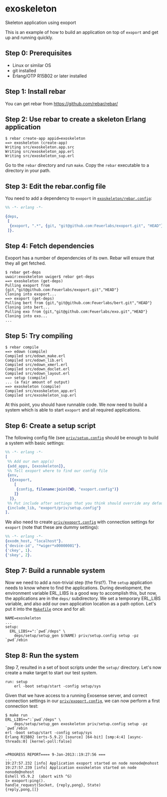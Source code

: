exoskeleton
===========

Skeleton application using exoport

This is an example of how to build an application on top of `exoport`
and get up and running quickly.

Step 0: Prerequisites
---------------------

* Linux or similar OS
* git installed
* Erlang/OTP R15B02 or later installed

Step 1: Install rebar
---------------------

You can get rebar from https://github.com/rebar/rebar/

Step 2: Use rebar to create a skeleton Erlang application
---------------------------------------------------------

```
$ rebar create-app appid=exoskeleton
==> exoskeleton (create-app)
Writing src/exoskeleton.app.src
Writing src/exoskeleton_app.erl
Writing src/exoskeleton_sup.erl
```

Go to the `rebar` directory and run `make`.
Copy the `rebar` executable to a directory in your path.

Step 3: Edit the rebar.config file
----------------------------------

You need to add a dependency to `exoport` in [`exoskeleton/rebar.config`](rebar.config):

``` erlang
%% -*- erlang -*-

{deps,
 [
  {exoport, ".*", {git, "git@github.com:Feuerlabs/exoport.git", "HEAD"}}
 ]}.
```

Step 4: Fetch dependencies
--------------------------

Exoport has a number of dependencies of its own. Rebar will ensure 
that they all get fetched.

```
$ rebar get-deps
uwair:exoskeleton uwiger$ rebar get-deps
==> exoskeleton (get-deps)
Pulling exoport from {git,"git@github.com:Feuerlabs/exoport.git","HEAD"}
Cloning into exoport...
==> exoport (get-deps)
Pulling bert from {git,"git@github.com:Feuerlabs/bert.git","HEAD"}
Cloning into bert...
Pulling exo from {git,"git@github.com:Feuerlabs/exo.git","HEAD"}
Cloning into exo...
...
```

Step 5: Try compiling
---------------------

```
$ rebar compile
==> edown (compile)
Compiled src/edown_make.erl
Compiled src/edown_lib.erl
Compiled src/edown_xmerl.erl
Compiled src/edown_doclet.erl
Compiled src/edown_layout.erl
==> setup (compile)
... (a fair amount of output)
==> exoskeleton (compile)
Compiled src/exoskeleton_app.erl
Compiled src/exoskeleton_sup.erl
```

At this point, you should have runnable code. We now need to build a system
which is able to start `exoport` and all required applications.

Step 6: Create a setup script
-----------------------------

The following config file (see [`priv/setup.config`](priv/setup.config)
should be enough to build a system with basic settings:

```erlang
%% -*- erlang -*-
[
 %% Add our own app(s)
 {add_apps, [exoskeleton]},
 %% Tell exoport where to find our config file
 {env,
  [{exoport,
    [
     {config, filename:join(CWD, "exoport.config")}
    ]}
  ]},
 %% Put include after settings that you think should override any defaults
 {include_lib, "exoport/priv/setup.config"}
].
```

We also need to create [`priv/exoport.config`](priv/exoport.config) with connection
settings for `exoport` (note that these are dummy settings):

```erlang
%% -*- erlang -*-
{exodm_host, "localhost"}.
{'device-id', "*wiger*x00000001"}.
{'ckey', 1}.
{'skey', 2}.
```

Step 7: Build a runnable system
-------------------------------

Now we need to add a non-trivial step (the first?).
The `setup` application needs to know where to find the applications.
During development, the environment variable ERL_LIBS is a good way
to accomplish this, but now, the applications are in the `deps/`
subdirectory. We set a temporary ERL_LIBS variable, and also add our
own application location as a path option. Let's put it into the 
[`Makefile`](Makefile) once and for all:

```make
NAME=exoskeleton
...
setup:
  ERL_LIBS+=":`pwd`/deps" \
	deps/setup/setup_gen $(NAME) priv/setup.config setup -pz `pwd`/ebin
```

Step 8: Run the system
----------------------

Step 7, resulted in a set of boot scripts under the `setup/` directory.
Let's now create a make target to start our test system.

```make
run: setup
	erl -boot setup/start -config setup/sys
```

Given that we have access to a running Exosense server, and correct
connection settings in our [`priv/exoport.config`](priv/exoport.config),
we can now perform a first connection test:

```
$ make run
ERL_LIBS+=":`pwd`/deps" \
	deps/setup/setup_gen exoskeleton priv/setup.config setup -pz `pwd`/ebin
erl -boot setup/start -config setup/sys
Erlang R15B02 (erts-5.9.2) [source] [64-bit] [smp:4:4] [async-threads:0] [kernel-poll:false]


=PROGRESS REPORT==== 9-Jan-2013::19:27:56 ===
...
19:27:57.232 [info] Application exoport started on node nonode@nohost
19:27:57.239 [info] Application exoskeleton started on node nonode@nohost
Eshell V5.9.2  (abort with ^G)
1> exoport:ping().
handle_request(Socket, {reply,pong}, State)
{reply,pong,[]}
```
